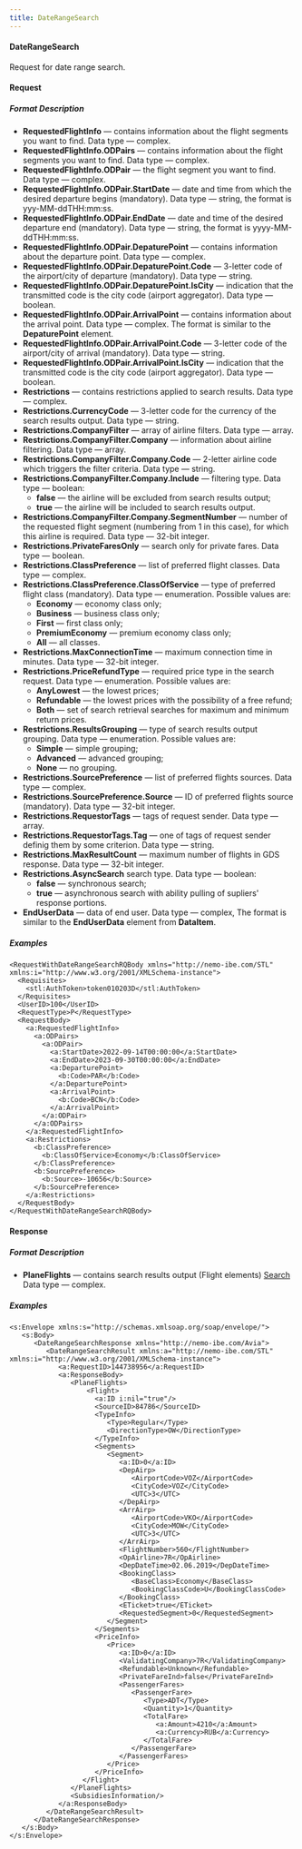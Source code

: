 ```yaml
---
title: DateRangeSearch
---
```


#### DateRangeSearch

Request for date range search.

#### Request

##### Format Description

-   **RequestedFlightInfo** — contains information about the flight segments you want to find. Data type — complex.
-   **RequestedFlightInfo.ODPairs** — contains information about the flight segments you want to find. Data type — complex.
-   **RequestedFlightInfo.ODPair** — the flight segment you want to find. Data type — complex.
-   **RequestedFlightInfo.ODPair.StartDate** — date and time from which the desired departure begins (mandatory). Data type — string, the format is yyy-MM-ddTHH:mm:ss.
-   **RequestedFlightInfo.ODPair.EndDate** — date and time of the desired departure end (mandatory). Data type — string, the format is yyyy-MM-ddTHH:mm:ss.
-   **RequestedFlightInfo.ODPair.DepaturePoint** — contains information about the departure point. Data type — complex.
-   **RequestedFlightInfo.ODPair.DepaturePoint.Code** — 3-letter code of the airport/city of departure (mandatory). Data type — string.
-   **RequestedFlightInfo.ODPair.DepaturePoint.IsCity** — indication that the transmitted code is the city code (airport aggregator). Data type — boolean.
-   **RequestedFlightInfo.ODPair.ArrivalPoint** — contains information about the arrival point. Data type — complex. The format is similar to the **DepaturePoint** element.
-   **RequestedFlightInfo.ODPair.ArrivalPoint.Code** — 3-letter code of the airport/city of arrival (mandatory). Data type — string.
-   **RequestedFlightInfo.ODPair.ArrivalPoint.IsCity** — indication that the transmitted code is the city code (airport aggregator). Data type — boolean.
-   **Restrictions** — contains restrictions applied to search results. Data type — complex.
-   **Restrictions.CurrencyCode** — 3-letter code for the currency of the search results output. Data type — string.
-   **Restrictions.CompanyFilter** — array of airline filters. Data type — array.
-   **Restrictions.CompanyFilter.Company** — information about airline filtering. Data type — array.
-   **Restrictions.CompanyFilter.Company.Code** — 2-letter airline code which triggers the filter criteria. Data type — string.
-   **Restrictions.CompanyFilter.Company.Include** — filtering type. Data type — boolean:
	-   **false** — the airline will be excluded from search results output;
	-   **true** — the airline will be included to search results output.
-   **Restrictions.CompanyFilter.Company.SegmentNumber** — number of the requested flight segment (numbering from 1 in this case), for which this airline is required. Data type — 32-bit integer.
-   **Restrictions.PrivateFaresOnly** — search only for private fares. Data type — boolean.
-   **Restrictions.ClassPreference** — list of preferred flight classes. Data type — complex.
-   **Restrictions.ClassPreference.ClassOfService** — type of preferred flight class (mandatory). Data type — enumeration. Possible values are:
	-   **Economy** — economy class only;
	-   **Business** — business class only;
	-   **First** — first class only;
	-   **PremiumEconomy** — premium economy class only;
	-   **All** — all classes.
-   **Restrictions.MaxConnectionTime** — maximum connection time in minutes. Data type — 32-bit integer.
-   **Restrictions.PriceRefundType** — required price type in the search request. Data type — enumeration. Possible values are:
	-   **AnyLowest** — the lowest prices;
	-   **Refundable** — the lowest prices with the possibility of a free refund;
	-   **Both** — set of search retrieval searches for maximum and minimum return prices.
-   **Restrictions.ResultsGrouping** — type of search results output grouping. Data type — enumeration. Possible values are:
	-   **Simple** — simple grouping;
	-   **Advanced** — advanced grouping;
	-   **None** — no grouping.
-   **Restrictions.SourcePreference** — list of preferred flights sources. Data type — complex.
-   **Restrictions.SourcePreference.Source** — ID of preferred flights source (mandatory). Data type — 32-bit integer.
-   **Restrictions.RequestorTags** — tags of request sender. Data type — array.
-   **Restrictions.RequestorTags.Tag** — one of tags of request sender definig them by some criterion. Data type — string.
-   **Restrictions.MaxResultCount** — maximum number of flights in GDS response. Data type — 32-bit integer.
-   **Restrictions.AsyncSearch** search type. Data type — boolean:
	-   **false** — synchronous search;
	-   **true** — asynchronous search with ability pulling of supliers' response portions.
-   **EndUserData** — data of end user. Data type — complex, The format is similar to the **EndUserData** element from **DataItem**.

##### Examples

```
<RequestWithDateRangeSearchRQBody xmlns="http://nemo-ibe.com/STL" xmlns:i="http://www.w3.org/2001/XMLSchema-instance">
  <Requisites>
    <stl:AuthToken>token010203D</stl:AuthToken>
  </Requisites>
  <UserID>100</UserID>
  <RequestType>P</RequestType>
  <RequestBody>
    <a:RequestedFlightInfo>
      <a:ODPairs>
        <a:ODPair>
          <a:StartDate>2022-09-14T00:00:00</a:StartDate>
          <a:EndDate>2023-09-30T00:00:00</a:EndDate>
          <a:DeparturePoint>
            <b:Code>PAR</b:Code>
          </a:DeparturePoint>
          <a:ArrivalPoint>
            <b:Code>BCN</b:Code>
          </a:ArrivalPoint>
        </a:ODPair>
      </a:ODPairs>
    </a:RequestedFlightInfo>
    <a:Restrictions>
      <b:ClassPreference>
        <b:ClassOfService>Economy</b:ClassOfService>
      </b:ClassPreference>
      <b:SourcePreference>
        <b:Source>-10656</b:Source>
      </b:SourcePreference>
    </a:Restrictions>
  </RequestBody>
</RequestWithDateRangeSearchRQBody>
```

#### Response

##### Format Description

-   **PlaneFlights** — contains search results output (Flight elements) [Search](/avia/request/search)  Data type — complex. 

##### Examples

```
<s:Envelope xmlns:s="http://schemas.xmlsoap.org/soap/envelope/">
   <s:Body>
      <DateRangeSearchResponse xmlns="http://nemo-ibe.com/Avia">
         <DateRangeSearchResult xmlns:a="http://nemo-ibe.com/STL" xmlns:i="http://www.w3.org/2001/XMLSchema-instance">
            <a:RequestID>144738956</a:RequestID>
            <a:ResponseBody>
               <PlaneFlights>
                   <Flight>
                     <a:ID i:nil="true"/>
                     <SourceID>84786</SourceID>
                     <TypeInfo>
                        <Type>Regular</Type>
                        <DirectionType>OW</DirectionType>
                     </TypeInfo>
                     <Segments>
                        <Segment>
                           <a:ID>0</a:ID>
                           <DepAirp>
                              <AirportCode>VOZ</AirportCode>
                              <CityCode>VOZ</CityCode>
                              <UTC>3</UTC>
                           </DepAirp>
                           <ArrAirp>
                              <AirportCode>VKO</AirportCode>
                              <CityCode>MOW</CityCode>
                              <UTC>3</UTC>
                           </ArrAirp>
                           <FlightNumber>560</FlightNumber>
                           <OpAirline>7R</OpAirline>
                           <DepDateTime>02.06.2019</DepDateTime>
                           <BookingClass>
                              <BaseClass>Economy</BaseClass>
                              <BookingClassCode>U</BookingClassCode>
                           </BookingClass>
                           <ETicket>true</ETicket>
                           <RequestedSegment>0</RequestedSegment>
                        </Segment>
                     </Segments>
                     <PriceInfo>
                        <Price>
                           <a:ID>0</a:ID>
                           <ValidatingCompany>7R</ValidatingCompany>
                           <Refundable>Unknown</Refundable>
                           <PrivateFareInd>false</PrivateFareInd>
                           <PassengerFares>
                              <PassengerFare>
                                 <Type>ADT</Type>
                                 <Quantity>1</Quantity>
                                 <TotalFare>
                                    <a:Amount>4210</a:Amount>
                                    <a:Currency>RUB</a:Currency>
                                 </TotalFare>
                              </PassengerFare>
                           </PassengerFares>
                        </Price>
                     </PriceInfo>
                  </Flight>                    
               </PlaneFlights>
               <SubsidiesInformation/>
            </a:ResponseBody>
         </DateRangeSearchResult>
      </DateRangeSearchResponse>
   </s:Body>
</s:Envelope>
```
